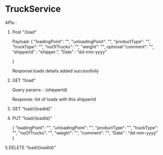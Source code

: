 # TruckService

APIs : 
1. Post "/load"
    
    Payload:
    {
      "loadingPoint": "",
      "unloadingPoint": "",
      "productType": "",
      "truckType": "",
      "noOfTrucks": "",
      "weight": "",
      optional:"comment": "",
      “shipperId” : “shipper:<UUID>”,
      “Date” : “dd-mm-yyyy”

    }

    Response:loads details added successfully 

2. GET “/load”

      Query params - (shipperId)

      Response: list of loads with this shipperId

3. GET “load/{loadId}”

4. PUT “load/{loadId}”

      {
        "loadingPoint": "",
        "unloadingPoint": "",
        "productType": "",
        "truckType": "",
        "noOfTrucks": "",
        "weight": "",
        "comment": "",
        “Date” : “dd-mm-yyyy”	
      }

5.DELETE “load/{loadId}”
